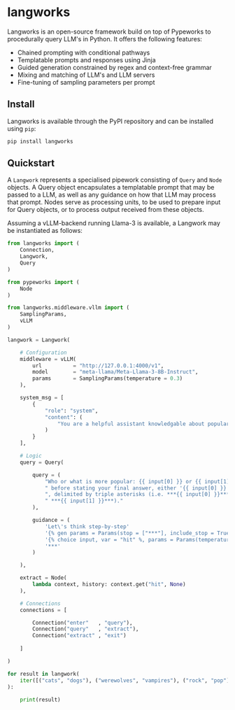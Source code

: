 # langworks

Langworks is an open-source framework build on top of Pypeworks to procedurally query LLM's in 
Python. It offers the following features:

* Chained prompting with conditional pathways
* Templatable prompts and responses using Jinja
* Guided generation constrained by regex and context-free grammar
* Mixing and matching of LLM's and LLM servers
* Fine-tuning of sampling parameters per prompt


## Install

Langworks is available through the PyPI repository and can be installed using `pip`:

```bash
pip install langworks
```


## Quickstart

A `Langwork` represents a specialised pipework consisting of `Query` and `Node` objects. A Query 
object encapsulates a templatable prompt that may be passed to a LLM, as well as any guidance on 
how that LLM may process that prompt. Nodes serve as processing units, to be used to prepare input 
for Query objects, or to process output received from these objects.

Assuming a vLLM-backend running Llama-3 is available, a Langwork may be instantiated as follows:

```python
from langworks import (
    Connection,
    Langwork,
    Query
)

from pypeworks import (
    Node
)

from langworks.middleware.vllm import (
    SamplingParams,
    vLLM
)

langwork = Langwork(

    # Configuration
    middleware = vLLM(
        url          = "http://127.0.0.1:4000/v1",
        model        = "meta-llama/Meta-Llama-3-8B-Instruct",
        params       = SamplingParams(temperature = 0.3)
    ),

    system_msg = [
        {
            "role": "system",
            "content": (
                "You are a helpful assistant knowledgable about popular trivia."
            )
        }
    ],

    # Logic
    query = Query(

        query = (
            "Who or what is more popular: {{ input[0] }} or {{ input[1] }}? Think step-by-step"
            " before stating your final answer, either '{{ input[0] }}' or '{{ input[1] }}'"
            ", delimited by triple asterisks (i.e. ***{{ input[0] }}*** or"
            " ***{{ input[1] }}***)."
        ),

        guidance = (
            'Let\'s think step-by-step'
            '{% gen params = Params(stop = ["***"], include_stop = True) %}'
            '{% choice input, var = "hit" %, params = Params(temperature = 0)}'
            '***'
        )

    ),

    extract = Node(
        lambda context, history: context.get("hit", None)
    ),

    # Connections
    connections = [

        Connection("enter"   , "query"),
        Connection("query"   , "extract"),
        Connection("extract" , "exit")
        
    ]

)

for result in langwork(
    iter([("cats", "dogs"), ("werewolves", "vampires"), ("rock", "pop")])
):
    
    print(result)

```